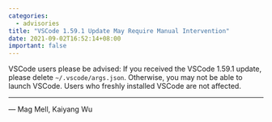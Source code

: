 ```yaml
---
categories:
  - advisories
title: "VSCode 1.59.1 Update May Require Manual Intervention"
date: 2021-09-02T16:52:14+08:00
important: false
---
```


VSCode users please be advised: If you received the VSCode 1.59.1 update,
please delete `~/.vscode/args.json`. Otherwise, you may not be able to launch VSCode.
Users who freshly installed VSCode are not affected.

---

— Mag Mell, Kaiyang Wu

